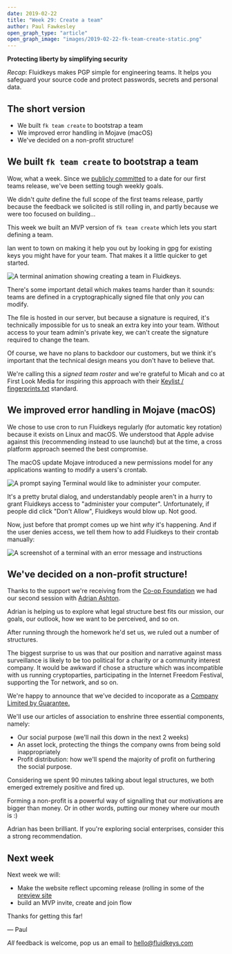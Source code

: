 ```yaml
---
date: 2019-02-22
title: "Week 29: Create a team"
author: Paul Fawkesley
open_graph_type: "article"
open_graph_image: "images/2019-02-22-fk-team-create-static.png"
---
```

**Protecting liberty by simplifying security**

_Recap_: Fluidkeys makes PGP simple for engineering teams. It helps you safeguard your source code
and protect passwords, secrets and personal data.

## The short version

* We built `fk team create` to bootstrap a team
* We improved error handling in Mojave (macOS)
* We've decided on a non-profit structure!

## We built `fk team create` to bootstrap a team

Wow, what a week. Since we [publicly committed](/#roadmap) to a date for our first teams release,
we've been setting tough weekly goals.

We didn't *quite* define the full scope of the first teams release, partly because the feedback we
solicited is still rolling in, and partly because we were too focused on building...

This week we built an MVP version of `fk team create` which lets you start defining a team.

Ian went to town on making it help you out by looking in gpg for existing keys you might have for
your team. That makes it a little quicker to get started.

![A terminal animation showing creating a team in Fluidkeys.](/images/2019-02-22-fk-team-create.svg)

There's some important detail which makes teams harder than it sounds: teams are defined in a
cryptographically signed file that only *you* can modify.

The file is hosted in our server, but because a signature is required, it's technically impossible
for us to sneak an extra key into your team. Without access to your team admin's private key, we
can't create the signature required to change the team.

Of course, we have no plans to backdoor our customers, but we think it's important that the
technical design means you don't have to believe that.

We're calling this a *signed team roster* and we're grateful to Micah and co at First Look Media
for inspiring this approach with their
[Keylist / fingerprints.txt](https://datatracker.ietf.org/doc/draft-mccain-keylist/) standard.

## We improved error handling in Mojave (macOS)

We chose to use cron to run Fluidkeys regularly (for automatic key rotation) because it exists
on Linux and macOS. We understood that Apple advise against this (recommending instead to use
launchd) but at the time, a cross platform approach seemed the best compromise.

The macOS update Mojave introduced a new permissions model for any applications wanting to
modify a users's crontab.

![A prompt saying Terminal would like to administer your computer.](/images/2018-12-15-mojave-terminal-prompt.png)

It's a pretty brutal dialog, and understandably people aren't in a hurry to grant Fluidkeys access
to "administer your computer". Unfortunately, if people did click "Don't Allow", Fluidkeys would
blow up. Not good.

Now, just before that prompt comes up we hint *why* it's happening. And if the user denies access,
we tell them how to add Fluidkeys to their crontab manually:


![A screenshot of a terminal with an error message and instructions](2019-02-19-failed-to-schedule-maintenance.png)

## We've decided on a non-profit structure!

Thanks to the support we're receiving from the
[Co-op Foundation](https://www.coopfoundation.org.uk/about.html) we had our second session with
[Adrian Ashton](https://www.adrianashton.co.uk/).

Adrian is helping us to explore what legal structure best fits our mission, our goals, our
outlook, how we want to be perceived, and so on.

After running through the homework he'd set us, we ruled out a number of structures.

The biggest surprise to us was that our position and narrative against mass surveillance is
likely to be too political for a charity or a community interest company. It would be awkward if
chose a structure which was incompatible with us running cryptoparties, participating in the
Internet Freedom Festival, supporting the Tor network, and so on.

We're happy to announce that we've decided to incoporate as a [Company Limited by
Guarantee.](https://en.wikipedia.org/wiki/Private_company_limited_by_guarantee)

We'll use our articles of association to enshrine three essential components, namely:

* Our social purpose (we'll nail this down in the next 2 weeks)
* An asset lock, protecting the things the company owns from being sold inappropriately
* Profit distribution: how we'll spend the majority of profit on furthering the social purpose.

Considering we spent 90 minutes talking about legal structures, we both emerged extremely positive
and fired up.

Forming a non-profit is a powerful way of signalling that our motivations are bigger than money. Or
in other words, putting our money where our mouth is :)

Adrian has been brilliant. If you're exploring social enterprises, consider this a strong
recommendation.

## Next week

Next week we will:

* Make the website reflect upcoming release (rolling in some of the
  [preview site](/fluidkeys-v1-preview)
* build an MVP invite, create and join flow


Thanks for getting this far!

— Paul

*All* feedback is welcome, pop us an email to
[hello@fluidkeys.com](mailto:hello@fluidkeys.com)
